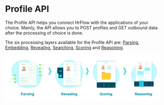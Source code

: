# Profile API

The Profile API helps you connect HrFlow with the applications of your choice. Mainly, the API allows you to POST profiles and GET outbound data after the processing of choice is done.

The six processing layers available for the Profile API are: [Parsing](../ai-layers/parsing.md), [Embedding](../ai-layers/embedding.md), [Revealing](../ai-layers/revealing-1.md), [Searching](../ai-layers/searching.md), [Scoring](../ai-layers/scoring.md) and [Reasoning](../ai-layers/reasoning.md).

![HrFlow main processing layers](../.gitbook/assets/screenshot-2020-04-17-at-16.28.37.png)



